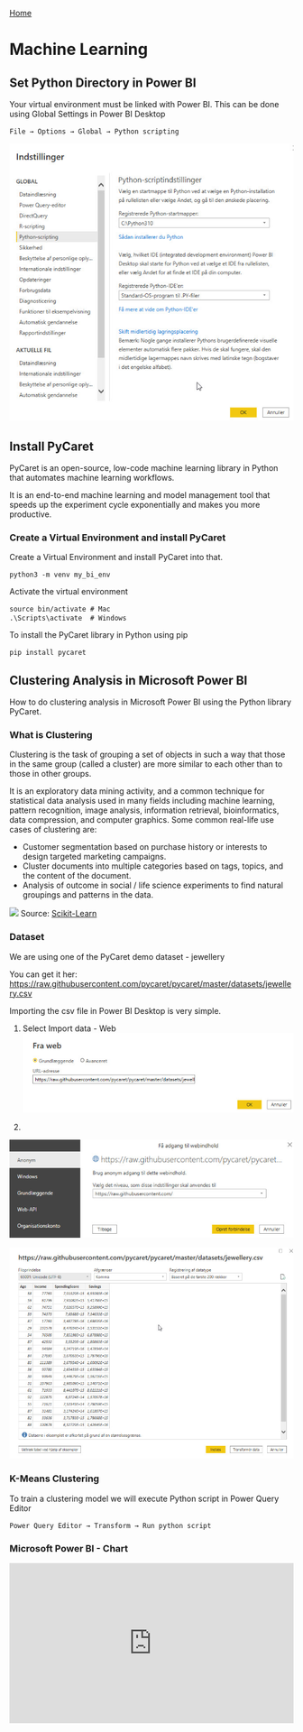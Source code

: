 [Home](../README.md)

# Machine Learning


## Set Python Directory in Power BI
Your virtual environment must be linked with Power BI. This can be done using Global Settings in Power BI Desktop

    File → Options → Global → Python scripting

![Power BI Python setting](./files/powerbi-python-settings.jpg)

## Install PyCaret
PyCaret is an open-source, low-code machine learning library in Python that automates machine learning workflows.

It is an end-to-end machine learning and model management tool that speeds up the experiment cycle exponentially and makes you more productive.

### Create a Virtual Environment and install PyCaret
Create a Virtual Environment and install PyCaret into that.

    python3 -m venv my_bi_env

Activate the virtual environment

    source bin/activate # Mac
    .\Scripts\activate  # Windows

To install the PyCaret library in Python using pip

    pip install pycaret



## Clustering Analysis in Microsoft Power BI
How to do clustering analysis in Microsoft Power BI using the Python library PyCaret.

### What is Clustering
Clustering is the task of grouping a set of objects in such a way that those in the same group (called a cluster) are more similar to each other than to those in other groups. 

It is an exploratory data mining activity, and a common technique for statistical data analysis used in many fields including machine learning, pattern recognition, image analysis, information retrieval, bioinformatics, data compression, and computer graphics. Some common real-life use cases of clustering are:

- Customer segmentation based on purchase history or interests to design targeted marketing campaigns.
- Cluster documents into multiple categories based on tags, topics, and the content of the document.
- Analysis of outcome in social / life science experiments to find natural groupings and patterns in the data.

![](https://miro.medium.com/max/700/0*C_DY4c_JQmaoSG74.png)
Source: [Scikit-Learn](https://scikit-learn.org)

### Dataset
We are using one of the PyCaret demo dataset - jewellery

You can get it her: https://raw.githubusercontent.com/pycaret/pycaret/master/datasets/jewellery.csv

Importing the csv file in Power BI Desktop is very simple.

1. Select Import data - Web
![](./files/powerbi-import-web.jpg)

2. 
![](./files/powerbi-import-web-2.jpg)

![](./files/powerbi-import-web-3.jpg)


### K-Means Clustering
To train a clustering model we will execute Python script in Power Query Editor 

    Power Query Editor → Transform → Run python script



### Microsoft Power BI - Chart

<div style="position: relative; padding-bottom: 56.25%; height: 0;"><iframe src="https://www.loom.com/embed/d333649e105449acba5421bdc1156cb6" frameborder="0" webkitallowfullscreen mozallowfullscreen allowfullscreen style="position: absolute; top: 0; left: 0; width: 100%; height: 100%;"></iframe></div>
